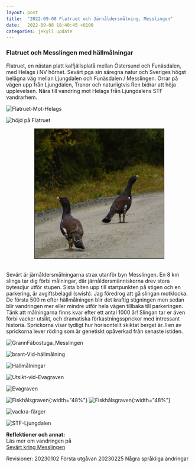 ```yaml
---
layout: post
title:  "2022-09-08 Flatruet och Järnåldersmålning, Messlingen"
date:   2022-09-08 18:40:45 +0100
categories: jekyll update
---
```

<h3>Flatruet och Messlingen med hällmålningar</h3>

Flatruet, en nästan platt kalfjällsplatå mellan Östersund och Funäsdalen, med Helags i NV hörnet.  Sevärt pga sin säregna natur och Sveriges högst belägna väg mellan Ljungdalen och  Funäsdalen / Messlingen. Orrar på vägen upp från Ljungdalen, Tranor och naturligtvis Ren bidrar att höja upplevelsen. Nära till vandring mot Helags från Ljungdalens STF vandrarhem.

![Flatruet-Mot-Helags](/img/flatruet/Flatruet-Mot-Helags_DSC04905.JPG "Flatruet-Mot-Helags")

![höjd på Flatruet](/img/flatruet/höjd-Flatruet_DSC04897.JPG "höjd-Flatruet")

<div style="text-align: center;"><img  width="350" height="350" src="/img/flatruet/Orrar-ovan-Ljungdalen_DSC04980_crop1.JPG" border="1px solid red"/> 
</div>
<br>

Sevärt är järnåldersmålningarna strax utanför byn Messlingen.  En 8 km slinga tar dig förbi målningar, där järnåldersmänniskorna drev stora bytesdjur utför stupen. Sista biten upp till startpunkten på stigen och en parkering, är avgiftsbelagd (swish). Jag föredrog att gå slingan motklocka. De första 500 m efter hällmålningen blir det kraftig stigningen men sedan blir vandringen mer eller mindre utför hela vägen tillbaka till parkeringen. Tänk att målningarna finns kvar efter ett antal 1000 år!
Slingan tar er även förbi vacker utsikt, och dramatiska förkastningssprickor med intressant historia. Sprickorna visar tydligt hur horisontellt skiktat berget är. I en av sprickorna lever röding som är genetiskt opåverkad från senaste istiden. 



![GrannFäbostuga_Messlingen](/img/flatruet/GrannFäbostuga_Messlingen_DSC03878.JPG "GrannFäbostuga_Messlingen")

![brant-Vid-hällmålning](/img/flatruet/brant-Vid-hällmålning_DSC03889.JPG "brant-Vid-hällmålning")

![Hällmålningar](/img/flatruet/Hällmålningar_DSC03885.JPG "Hällmålningar")

![Utsikt-vid-Evagraven](/img/flatruet/Utsikt-vid-Evagraven_DSC03891.JPG "Utsikt-vid-Evagraven")

![Evagraven](/img/flatruet/Evagraven_DSC03895.JPG "Evagraven")

![Fiskhålsgraven](/img/flatruet/Fiskhålsgraven1_DSC04944.JPG "Fiskhålsgraven"){:width="48%"} 
![Fiskhålsgraven](/img/flatruet/Fiskhålsgraven_DSC03901.JPG  "Fiskhålsgraven"){:width="48%"}

![vackra-färger](/img/flatruet/vackra-färger_DSC03900.JPG "vackra-färger")

![STF-Ljungdalen](/img/flatruet/STF-Ljungdalen_DSC04910.JPG "STF-Ljungdalen")





<b>Reflektioner och annat:</b>
<br>Läs mer om vandringen på   
<a href="https://visitmesslingen.se/sevart/" target="_top">Sevärt kring Messlingen</a>
<br>

Revisioner:
20230102 Första utgåvan
20230225 Några språkliga ändringar

